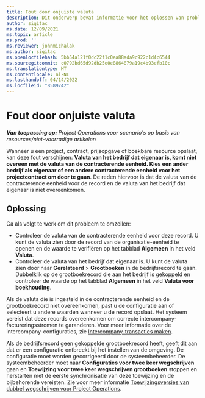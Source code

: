 ```yaml
---
title: Fout door onjuiste valuta
description: Dit onderwerp bevat informatie voor het oplossen van problemen met fout door een niet-overeenkomende valuta, die optreedt wanneer u specifieke recordtypen opslaat.
author: sigitac
ms.date: 12/09/2021
ms.topic: article
ms.prod: ''
ms.reviewer: johnmichalak
ms.author: sigitac
ms.openlocfilehash: 5bb54a121f0dc22f1c0ea88ada9c922c1d4c6544
ms.sourcegitcommit: c0792bd65d92db25e0e8864879a19c4b93efb10c
ms.translationtype: HT
ms.contentlocale: nl-NL
ms.lasthandoff: 04/14/2022
ms.locfileid: "8589742"
---
```

# <a name="currency-mismatch-error"></a>Fout door onjuiste valuta 

_**Van toepassing op:** Project Operations voor scenario's op basis van resources/niet-voorradige artikelen_

Wanneer u een project, contract, prijsopgave of boekbare resource opslaat, kan deze fout verschijnen: **Valuta van het bedrijf dat eigenaar is, komt niet overeen met de valuta van de contracterende eenheid. Kies een ander bedrijf als eigenaar of een andere contracterende eenheid voor het projectcontract om door te gaan**. De reden hiervoor is dat de valuta van de contracterende eenheid voor de record en de valuta van het bedrijf dat eigenaar is niet overeenkomen.


## <a name="resolution"></a>Oplossing

Ga als volgt te werk om dit probleem te omzeilen:
- Controleer de valuta van de contracterende eenheid voor deze record. U kunt de valuta zien door de record van de organisatie-eenheid te openen en de waarde te verifiëren op het tabblad **Algemeen** in het veld **Valuta**.
- Controleer de valuta van het bedrijf dat eigenaar is. U kunt de valuta zien door naar **Gerelateerd** > **Grootboeken** in de bedrijfsrecord te gaan. Dubbelklik op de grootboekrecord die aan het bedrijf is gekoppeld en controleer de waarde op het tabblad **Algemeen** in het veld **Valuta voor boekhouding**.

Als de valuta die is ingesteld in de contracterende eenheid en de grootboekrecord niet overeenkomen, past u de configuratie aan of selecteert u andere waarden wanneer u de record opslaat. Het systeem vereist dat deze records overeenkomen om correcte intercompany-factureringsstromen te garanderen. Voor meer informatie over de intercompany-configuraties, zie [Intercompany-transacties maken](../../project-accounting/create-intercompany-transactions.md).

Als de bedrijfsrecord geen gekoppelde grootboekrecord heeft, geeft dit aan dat er een configuratie ontbreekt bij het instellen van de omgeving. De configuratie moet worden gecorrigeerd door de systeembeheerder. De systeembeheerder moet naar **Configuraties voor twee keer wegschrijven** gaan en **Toewijzing voor twee keer wegschrijven grootboeken** stoppen en herstarten met de eerste synchronisatie van deze toewijzing en de bijbehorende vereisten. Zie voor meer informatie [Toewijzingsversies van dubbel wegschrijven voor Project Operations](../../environment/resource-dual-write-maps.md).
